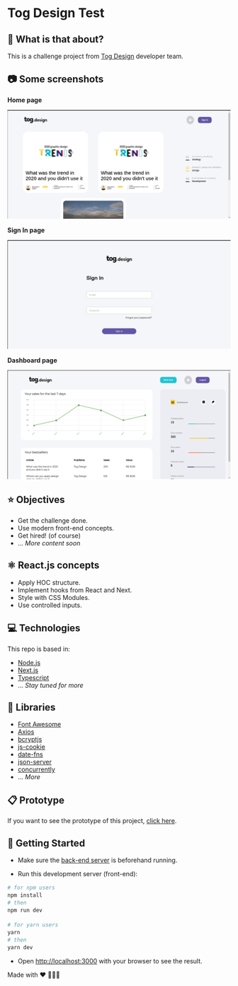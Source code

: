 # Tog Design Test


## :thinking: What is that about?

This is a challenge project from [Tog Design](https://tog.design) developer team.

## 📷 Some screenshots
__Home page__
<p align="center">
 <img src=".github/home_page_tog.png" alt="See the articles" />
</p>

__Sign In page__
<p align="center">
 <img src=".github/login_page_tog.png" alt="Sign in" />
</p>


__Dashboard page__
<p align="center">
 <img src=".github/dashboard_page_tog.png" alt="Sign in" />
</p>

## ⭐ Objectives

- Get the challenge done.
- Use modern front-end concepts.
- Get hired! (of course)
- ... _More content soon_

## ⚛️ React.js concepts

- Apply HOC structure.
- Implement hooks from React and Next.
- Style with CSS Modules.
- Use controlled inputs.

## 💻 Technologies

This repo is based in:

- [Node.js](https://nodejs.org/)
- [Next.js](https://nextjs.org/)
- [Typescript](https://www.typescriptlang.org/)
- ... _Stay tuned for more_

## 📁 Libraries

- [Font Awesome](https://fontawesome.com/)
- [Axios](https://axios-http.com/)
- [bcryptjs](https://www.npmjs.com/package/bcryptjs)
- [js-cookie](https://www.npmjs.com/package/js-cookie)
- [date-fns](https://date-fns.org)
- [json-server](https://www.npmjs.com/package/json-server)
- [concurrently](https://www.npmjs.com/package/concurrently)
- ... _More_

## 📋 Prototype

If you want to see the prototype of this project, [click here](https://xd.adobe.com/view/424dc0f2-ed3d-4cd5-97bc-bc0379af3997-171e/). 



## 🚀 Getting Started

- Make sure the [back-end server](https://github.com/fabiobends/back-end-togdesign-test) is beforehand running.

- Run this development server (front-end):

```bash
# for npm users
npm install
# then 
npm run dev

# for yarn users
yarn
# then
yarn dev
```

- Open [http://localhost:3000](http://localhost:3000) with your browser to see the result.

Made with :heart: 👨🏻‍💻
